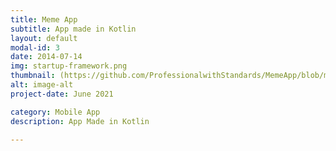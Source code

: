 ```yaml
---
title: Meme App
subtitle: App made in Kotlin
layout: default
modal-id: 3
date: 2014-07-14
img: startup-framework.png
thumbnail: (https://github.com/ProfessionalwithStandards/MemeApp/blob/main/app/src/main/res/drawable/img.png?raw=tru)
alt: image-alt
project-date: June 2021

category: Mobile App
description: App Made in Kotlin

---
```

